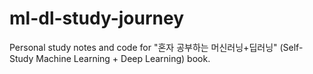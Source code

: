 # ml-dl-study-journey
Personal study notes and code for "혼자 공부하는 머신러닝+딥러닝" (Self-Study Machine Learning + Deep Learning) book.
